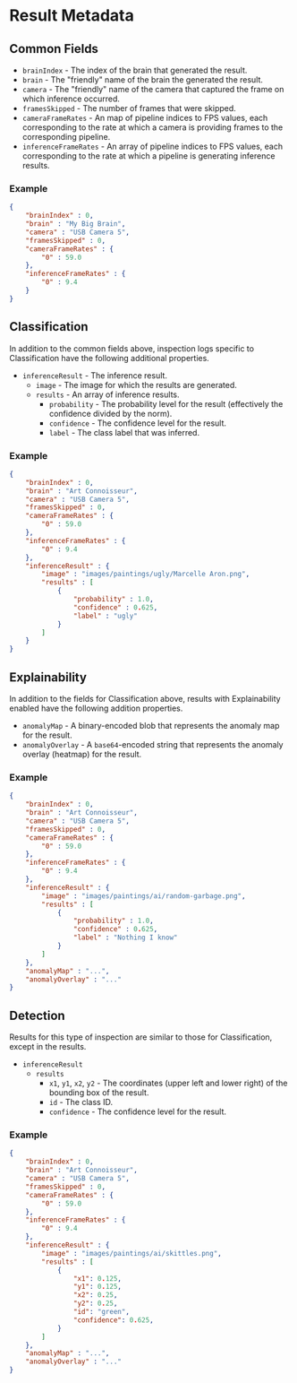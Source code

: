 # Result Metadata

## Common Fields

- `brainIndex` - The index of the brain that generated the result.
- `brain` - The "friendly" name of the brain the generated the result.
- `camera` - The "friendly" name of the camera that captured the frame on which inference occurred.
- `framesSkipped` - The number of frames that were skipped.
- `cameraFrameRates` - An map of pipeline indices to FPS values, each corresponding to the rate at which a camera is providing frames to the corresponding pipeline.
- `inferenceFrameRates` - An array of pipeline indices to FPS values, each corresponding to the rate at which a pipeline is generating inference results.

### Example

```json
{
    "brainIndex" : 0,
    "brain" : "My Big Brain",
    "camera" : "USB Camera 5",
    "framesSkipped" : 0,
    "cameraFrameRates" : {
        "0" : 59.0
    },
    "inferenceFrameRates" : {
        "0" : 9.4
    }
}
```

## Classification

In addition to the common fields above, inspection logs specific to Classification have the following additional properties.

- `inferenceResult` - The inference result.
  - `image` - The image for which the results are generated.
  - `results` - An array of inference results.
    - `probability` - The probability level for the result (effectively the confidence divided by the norm).
    - `confidence` - The confidence level for the result.
    - `label` - The class label that was inferred.

### Example

```json
{
    "brainIndex" : 0,
    "brain" : "Art Connoisseur",
    "camera" : "USB Camera 5",
    "framesSkipped" : 0,
    "cameraFrameRates" : {
        "0" : 59.0
    },
    "inferenceFrameRates" : {
        "0" : 9.4
    },
    "inferenceResult" : {
        "image" : "images/paintings/ugly/Marcelle Aron.png",
        "results" : [
            {
                "probability" : 1.0,
                "confidence" : 0.625,
                "label" : "ugly"
            }
        ]
    }
}
```

## Explainability

In addition to the fields for Classification above, results with Explainability enabled have the following addition properties.

- `anomalyMap` - A binary-encoded blob that represents the anomaly map for the result.
- `anomalyOverlay` - A `base64`-encoded string that represents the anomaly overlay (heatmap) for the result.

### Example

```json
{
    "brainIndex" : 0,
    "brain" : "Art Connoisseur",
    "camera" : "USB Camera 5",
    "framesSkipped" : 0,
    "cameraFrameRates" : {
        "0" : 59.0
    },
    "inferenceFrameRates" : {
        "0" : 9.4
    },
    "inferenceResult" : {
        "image" : "images/paintings/ai/random-garbage.png",
        "results" : [
            {
                "probability" : 1.0,
                "confidence" : 0.625,
                "label" : "Nothing I know"
            }
        ]
    },
    "anomalyMap" : "...",
    "anomalyOverlay" : "..."
}
```

## Detection

Results for this type of inspection are similar to those for Classification, except in the results.

- `inferenceResult`
  - `results`
    - `x1`, `y1`, `x2`, `y2` - The coordinates (upper left and lower right) of the bounding box of the result.
    - `id` - The class ID.
    - `confidence` - The confidence level for the result.

### Example

```json
{
    "brainIndex" : 0,
    "brain" : "Art Connoisseur",
    "camera" : "USB Camera 5",
    "framesSkipped" : 0,
    "cameraFrameRates" : {
        "0" : 59.0
    },
    "inferenceFrameRates" : {
        "0" : 9.4
    },
    "inferenceResult" : {
        "image" : "images/paintings/ai/skittles.png",
        "results" : [
            {
                "x1": 0.125,
                "y1": 0.125,
                "x2": 0.25,
                "y2": 0.25,
                "id": "green",
                "confidence": 0.625,
            }
        ]
    },
    "anomalyMap" : "...",
    "anomalyOverlay" : "..."
}
```
